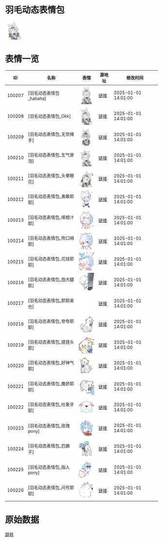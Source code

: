 # 羽毛动态表情包

<img src="./cover.png" height="60" alt="cover" />

# 表情一览

|ID|名称|表情|源地址|修改时间|
|----|----|----|----|----|
|100207|[羽毛动态表情包_hahaha]|<img src="./pic/100207_%5B羽毛动态表情包_hahaha%5D.gif" height="60" alt="hahaha"/>|[链接](https://i0.hdslb.com/bfs/garb/c3a7df8bd3358d41592c294b493787ff1579f2b4.gif)|2025-01-01 14:01:00|
|100208|[羽毛动态表情包_Okk]|<img src="./pic/100208_%5B羽毛动态表情包_Okk%5D.gif" height="60" alt="Okk"/>|[链接](https://i0.hdslb.com/bfs/garb/a92d6c5b94a25c51890d6c6438bbf2bc47aeac7f.gif)|2025-01-01 14:01:00|
|100209|[羽毛动态表情包_无奈摊手]|<img src="./pic/100209_%5B羽毛动态表情包_无奈摊手%5D.gif" height="60" alt="无奈摊手"/>|[链接](https://i0.hdslb.com/bfs/garb/98cdaed815f1e1400b4055a0e8a73c9bc37cdcbb.gif)|2025-01-01 14:01:00|
|100210|[羽毛动态表情包_生气冒泡]|<img src="./pic/100210_%5B羽毛动态表情包_生气冒泡%5D.gif" height="60" alt="生气冒泡"/>|[链接](https://i0.hdslb.com/bfs/garb/e8995f482d08e97d344a5246a10e50b809bbe511.gif)|2025-01-01 14:01:00|
|100211|[羽毛动态表情包_头晕眼花]|<img src="./pic/100211_%5B羽毛动态表情包_头晕眼花%5D.gif" height="60" alt="头晕眼花"/>|[链接](https://i0.hdslb.com/bfs/garb/53fc2bd49975e832ccfbf09284bd03884148c0b8.gif)|2025-01-01 14:01:00|
|100212|[羽毛动态表情包_勇敢耶耶]|<img src="./pic/100212_%5B羽毛动态表情包_勇敢耶耶%5D.gif" height="60" alt="勇敢耶耶"/>|[链接](https://i0.hdslb.com/bfs/garb/9c03991095bae157e8454bca057f4a5f22ad4f36.gif)|2025-01-01 14:01:00|
|100213|[羽毛动态表情包_嗦橙汁耶]|<img src="./pic/100213_%5B羽毛动态表情包_嗦橙汁耶%5D.gif" height="60" alt="嗦橙汁耶"/>|[链接](https://i0.hdslb.com/bfs/garb/904ecad3bdb0ea3a45c00288f87c96f2d8b41c9a.gif)|2025-01-01 14:01:00|
|100214|[羽毛动态表情包_吹口哨耶]|<img src="./pic/100214_%5B羽毛动态表情包_吹口哨耶%5D.gif" height="60" alt="吹口哨耶"/>|[链接](https://i0.hdslb.com/bfs/garb/b097fac53583a355dc902043aa147b4f236bf442.gif)|2025-01-01 14:01:00|
|100215|[羽毛动态表情包_花钱耶耶]|<img src="./pic/100215_%5B羽毛动态表情包_花钱耶耶%5D.gif" height="60" alt="花钱耶耶"/>|[链接](https://i0.hdslb.com/bfs/garb/23fa7d667a47c134d0a4050696d1222c0154b609.gif)|2025-01-01 14:01:00|
|100216|[羽毛动态表情包_抱大腿耶]|<img src="./pic/100216_%5B羽毛动态表情包_抱大腿耶%5D.gif" height="60" alt="抱大腿耶"/>|[链接](https://i0.hdslb.com/bfs/garb/75306ecc842d0cc67fe03a074d366c18375ab1fb.gif)|2025-01-01 14:01:00|
|100217|[羽毛动态表情包_耶耶来也]|<img src="./pic/100217_%5B羽毛动态表情包_耶耶来也%5D.gif" height="60" alt="耶耶来也"/>|[链接](https://i0.hdslb.com/bfs/garb/9115de2300096b67396619806834f20fea88cee5.gif)|2025-01-01 14:01:00|
|100218|[羽毛动态表情包_夸夸耶耶]|<img src="./pic/100218_%5B羽毛动态表情包_夸夸耶耶%5D.gif" height="60" alt="夸夸耶耶"/>|[链接](https://i0.hdslb.com/bfs/garb/429664f0483dc42a90ddc7ceb3b3b604ecd9fae2.gif)|2025-01-01 14:01:00|
|100219|[羽毛动态表情包_搓搓头耶]|<img src="./pic/100219_%5B羽毛动态表情包_搓搓头耶%5D.gif" height="60" alt="搓搓头耶"/>|[链接](https://i0.hdslb.com/bfs/garb/148469ac580fe297fba9985a8dc2f0aca68cc356.gif)|2025-01-01 14:01:00|
|100220|[羽毛动态表情包_好神气耶]|<img src="./pic/100220_%5B羽毛动态表情包_好神气耶%5D.gif" height="60" alt="好神气耶"/>|[链接](https://i0.hdslb.com/bfs/garb/66400530b2296465f17b598395e801cd053926e7.gif)|2025-01-01 14:01:00|
|100221|[羽毛动态表情包_撒娇耶耶]|<img src="./pic/100221_%5B羽毛动态表情包_撒娇耶耶%5D.gif" height="60" alt="撒娇耶耶"/>|[链接](https://i0.hdslb.com/bfs/garb/e3bb277b059de32d2b267f76d2407df6c1e44ef2.gif)|2025-01-01 14:01:00|
|100222|[羽毛动态表情包_吐象牙耶]|<img src="./pic/100222_%5B羽毛动态表情包_吐象牙耶%5D.gif" height="60" alt="吐象牙耶"/>|[链接](https://i0.hdslb.com/bfs/garb/8bc5395eba551bc6e2f43ab7ece621753a349c45.gif)|2025-01-01 14:01:00|
|100223|[羽毛动态表情包_玫瑰pony]|<img src="./pic/100223_%5B羽毛动态表情包_玫瑰pony%5D.gif" height="60" alt="玫瑰pony"/>|[链接](https://i0.hdslb.com/bfs/garb/b4a55c48a213de2d4c3a7b8effd648b07d1d55d4.gif)|2025-01-01 14:01:00|
|100224|[羽毛动态表情包_尥蹶子]|<img src="./pic/100224_%5B羽毛动态表情包_尥蹶子%5D.gif" height="60" alt="尥蹶子"/>|[链接](https://i0.hdslb.com/bfs/garb/dde048f79005185baca767c74a9f8fa08c07efc0.gif)|2025-01-01 14:01:00|
|100225|[羽毛动态表情包_指人pony]|<img src="./pic/100225_%5B羽毛动态表情包_指人pony%5D.gif" height="60" alt="指人pony"/>|[链接](https://i0.hdslb.com/bfs/garb/e414c10c0a6398a5fee31e7d084d2fea7e5cb41c.gif)|2025-01-01 14:01:00|
|100226|[羽毛动态表情包_问号耶耶]|<img src="./pic/100226_%5B羽毛动态表情包_问号耶耶%5D.gif" height="60" alt="问号耶耶"/>|[链接](https://i0.hdslb.com/bfs/garb/7928a2b05845624f979c30a1a2584b35581ffa81.gif)|2025-01-01 14:01:00|

# 原始数据

[跳转](./raw.json)

